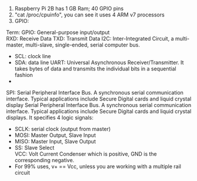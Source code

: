 1. Raspberry Pi 2B has 1 GB Ram; 40 GPIO pins
2. "cat /proc/cpuinfo", you can see it uses 4 ARM v7 processors
3. GPIO: 

Term:
GPIO: General-purpose input/output  
RXD: Receive Data
TXD: Transmit Data
I2C: Inter-Integrated Circuit, a multi-master, multi-slave, single-ended, serial computer bus.
  - SCL: clock line
  - SDA: data line
UART: Universal Asynchronous Receiver/Transmitter. It takes bytes of data and transmits the individual bits in a sequential fashion
  - 
SPI: Serial Peripheral Interface Bus. A synchronous serial communication interface. Typical applications include Secure Digital cards and liquid crystal display Serial Peripheral Interface Bus. A synchronous serial communication interface. Typical applications include Secure Digital cards and liquid crystal displays. It specifies 4 logic signals:
  - SCLK: serial clock (output from master)
  - MOSI: Master Output, Slave Input
  - MISO: Master Input, Slave Output
  - SS: Slave Select  
VCC: Volt Current Condenser which is positive, GND is the corresponding negative.
  - For 99% uses, v+ == Vcc, unless you are working with a multiple rail circuit
